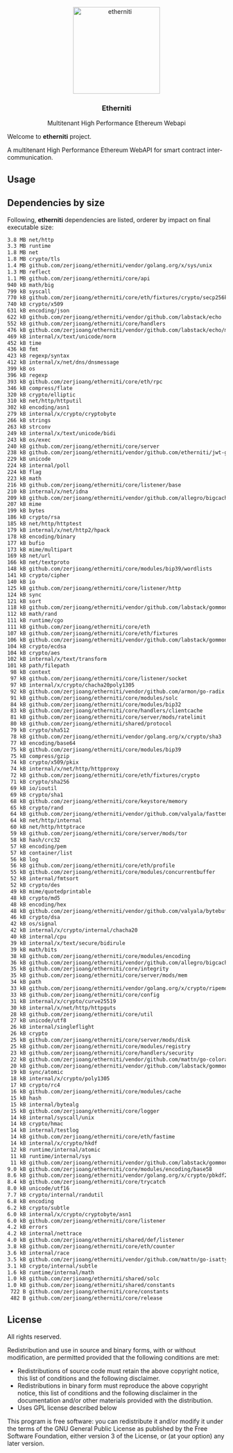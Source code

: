 <p align="center">
  <img style="text-align:center;" width="200px" src="https://upload.wikimedia.org/wikipedia/commons/thumb/0/05/Ethereum_logo_2014.svg/2000px-Ethereum_logo_2014.svg.png" alt="etherniti" />
  <h3 align="center"><b>Etherniti</b></h3>
  <p align="center">Multitenant High Performance Ethereum Webapi</p>
</p>

Welcome to **etherniti** project.

A multitenant High Performance Ethereum WebAPI for smart contract inter-communication.

## Usage

## Dependencies by size

Following, **etherniti** dependencies are listed, orderer by impact on final executable size:

```bash
3.8 MB net/http
3.3 MB runtime
1.8 MB net
1.8 MB crypto/tls
1.4 MB github.com/zerjioang/etherniti/vendor/golang.org/x/sys/unix
1.3 MB reflect
1.1 MB github.com/zerjioang/etherniti/core/api
940 kB math/big
799 kB syscall
770 kB github.com/zerjioang/etherniti/core/eth/fixtures/crypto/secp256k1
740 kB crypto/x509
631 kB encoding/json
622 kB github.com/zerjioang/etherniti/vendor/github.com/labstack/echo
552 kB github.com/zerjioang/etherniti/core/handlers
476 kB github.com/zerjioang/etherniti/vendor/github.com/labstack/echo/middleware
469 kB internal/x/text/unicode/norm
452 kB time
436 kB fmt
423 kB regexp/syntax
412 kB internal/x/net/dns/dnsmessage
399 kB os
396 kB regexp
393 kB github.com/zerjioang/etherniti/core/eth/rpc
346 kB compress/flate
320 kB crypto/elliptic
310 kB net/http/httputil
302 kB encoding/asn1
279 kB internal/x/crypto/cryptobyte
266 kB strings
263 kB strconv
249 kB internal/x/text/unicode/bidi
243 kB os/exec
240 kB github.com/zerjioang/etherniti/core/server
238 kB github.com/zerjioang/etherniti/vendor/github.com/etherniti/jwt-go
229 kB unicode
224 kB internal/poll
224 kB flag
223 kB math
216 kB github.com/zerjioang/etherniti/core/listener/base
210 kB internal/x/net/idna
209 kB github.com/zerjioang/etherniti/vendor/github.com/allegro/bigcache
207 kB mime
199 kB bytes
186 kB crypto/rsa
185 kB net/http/httptest
179 kB internal/x/net/http2/hpack
178 kB encoding/binary
177 kB bufio
173 kB mime/multipart
169 kB net/url
166 kB net/textproto
148 kB github.com/zerjioang/etherniti/core/modules/bip39/wordlists
141 kB crypto/cipher
140 kB io
125 kB github.com/zerjioang/etherniti/core/listener/http
124 kB sync
121 kB sort
118 kB github.com/zerjioang/etherniti/vendor/github.com/labstack/gommon/log
112 kB math/rand
111 kB runtime/cgo
111 kB github.com/zerjioang/etherniti/core/eth
107 kB github.com/zerjioang/etherniti/core/eth/fixtures
106 kB github.com/zerjioang/etherniti/vendor/github.com/labstack/gommon/color
104 kB crypto/ecdsa
104 kB crypto/aes
102 kB internal/x/text/transform
101 kB path/filepath
 98 kB context
 97 kB github.com/zerjioang/etherniti/core/listener/socket
 97 kB internal/x/crypto/chacha20poly1305
 92 kB github.com/zerjioang/etherniti/vendor/github.com/armon/go-radix
 91 kB github.com/zerjioang/etherniti/core/modules/solc
 84 kB github.com/zerjioang/etherniti/core/modules/bip32
 83 kB github.com/zerjioang/etherniti/core/handlers/clientcache
 81 kB github.com/zerjioang/etherniti/core/server/mods/ratelimit
 80 kB github.com/zerjioang/etherniti/shared/protocol
 79 kB crypto/sha512
 78 kB github.com/zerjioang/etherniti/vendor/golang.org/x/crypto/sha3
 77 kB encoding/base64
 75 kB github.com/zerjioang/etherniti/core/modules/bip39
 75 kB compress/gzip
 74 kB crypto/x509/pkix
 74 kB internal/x/net/http/httpproxy
 72 kB github.com/zerjioang/etherniti/core/eth/fixtures/crypto
 71 kB crypto/sha256
 69 kB io/ioutil
 69 kB crypto/sha1
 68 kB github.com/zerjioang/etherniti/core/keystore/memory
 65 kB crypto/rand
 64 kB github.com/zerjioang/etherniti/vendor/github.com/valyala/fasttemplate
 64 kB net/http/internal
 60 kB net/http/httptrace
 59 kB github.com/zerjioang/etherniti/core/server/mods/tor
 58 kB hash/crc32
 57 kB encoding/pem
 57 kB container/list
 56 kB log
 56 kB github.com/zerjioang/etherniti/core/eth/profile
 55 kB github.com/zerjioang/etherniti/core/modules/concurrentbuffer
 52 kB internal/fmtsort
 52 kB crypto/des
 49 kB mime/quotedprintable
 48 kB crypto/md5
 48 kB encoding/hex
 48 kB github.com/zerjioang/etherniti/vendor/github.com/valyala/bytebufferpool
 46 kB crypto/dsa
 42 kB os/signal
 42 kB internal/x/crypto/internal/chacha20
 40 kB internal/cpu
 39 kB internal/x/text/secure/bidirule
 39 kB math/bits
 38 kB github.com/zerjioang/etherniti/core/modules/encoding
 36 kB github.com/zerjioang/etherniti/vendor/github.com/allegro/bigcache/queue
 35 kB github.com/zerjioang/etherniti/core/integrity
 35 kB github.com/zerjioang/etherniti/core/server/mods/mem
 34 kB path
 33 kB github.com/zerjioang/etherniti/vendor/golang.org/x/crypto/ripemd160
 33 kB github.com/zerjioang/etherniti/core/config
 31 kB internal/x/crypto/curve25519
 30 kB internal/x/net/http/httpguts
 28 kB github.com/zerjioang/etherniti/core/util
 27 kB unicode/utf8
 26 kB internal/singleflight
 26 kB crypto
 25 kB github.com/zerjioang/etherniti/core/server/mods/disk
 25 kB github.com/zerjioang/etherniti/core/modules/registry
 23 kB github.com/zerjioang/etherniti/core/handlers/security
 22 kB github.com/zerjioang/etherniti/vendor/github.com/mattn/go-colorable
 20 kB github.com/zerjioang/etherniti/vendor/github.com/labstack/gommon/bytes
 19 kB sync/atomic
 18 kB internal/x/crypto/poly1305
 17 kB crypto/rc4
 16 kB github.com/zerjioang/etherniti/core/modules/cache
 15 kB hash
 15 kB internal/bytealg
 15 kB github.com/zerjioang/etherniti/core/logger
 14 kB internal/syscall/unix
 14 kB crypto/hmac
 14 kB internal/testlog
 14 kB github.com/zerjioang/etherniti/core/eth/fastime
 14 kB internal/x/crypto/hkdf
 12 kB runtime/internal/atomic
 11 kB runtime/internal/sys
 11 kB github.com/zerjioang/etherniti/vendor/github.com/labstack/gommon/random
9.0 kB github.com/zerjioang/etherniti/core/modules/encoding/base58
8.6 kB github.com/zerjioang/etherniti/vendor/golang.org/x/crypto/pbkdf2
8.4 kB github.com/zerjioang/etherniti/core/trycatch
8.0 kB unicode/utf16
7.7 kB crypto/internal/randutil
6.8 kB encoding
6.2 kB crypto/subtle
6.0 kB internal/x/crypto/cryptobyte/asn1
6.0 kB github.com/zerjioang/etherniti/core/listener
4.2 kB errors
4.2 kB internal/nettrace
4.0 kB github.com/zerjioang/etherniti/shared/def/listener
3.8 kB github.com/zerjioang/etherniti/core/eth/counter
3.6 kB internal/race
3.5 kB github.com/zerjioang/etherniti/vendor/github.com/mattn/go-isatty
3.1 kB crypto/internal/subtle
1.6 kB runtime/internal/math
1.0 kB github.com/zerjioang/etherniti/shared/solc
1.0 kB github.com/zerjioang/etherniti/shared/constants
 722 B github.com/zerjioang/etherniti/core/constants
 482 B github.com/zerjioang/etherniti/core/release
```

## License

All rights reserved.

Redistribution and use in source and binary forms, with or without modification, are permitted provided that the following conditions are met:

 * Redistributions of source code must retain the above copyright notice, this list of conditions and the following disclaimer.
 * Redistributions in binary form must reproduce the above copyright notice, this list of conditions and the following disclaimer in the documentation and/or other materials provided with the distribution.
 * Uses GPL license described below

This program is free software: you can redistribute it and/or modify it under the terms of the GNU General Public License as published by the Free Software Foundation, either version 3 of the License, or (at your option) any later version.
